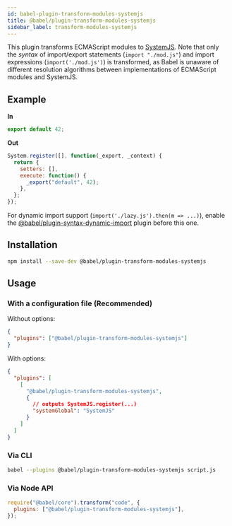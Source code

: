 ```yaml
---
id: babel-plugin-transform-modules-systemjs
title: @babel/plugin-transform-modules-systemjs
sidebar_label: transform-modules-systemjs
---
```


This plugin transforms ECMAScript modules to [SystemJS](https://github.com/systemjs/systemjs/blob/master/docs/system-register.md). Note that only the _syntax_ of import/export statements (`import "./mod.js"`) and import expressions (`import('./mod.js')`) is transformed, as Babel is unaware of different resolution algorithms between implementations of ECMAScript modules and SystemJS.

## Example

**In**

```javascript
export default 42;
```

**Out**

```javascript
System.register([], function(_export, _context) {
  return {
    setters: [],
    execute: function() {
      _export("default", 42);
    },
  };
});
```

For dynamic import support (`import('./lazy.js').then(m => ...)`), enable the [@babel/plugin-syntax-dynamic-import](plugin-syntax-dynamic-import.md) plugin before this one.

## Installation

```sh
npm install --save-dev @babel/plugin-transform-modules-systemjs
```

## Usage

### With a configuration file (Recommended)

Without options:

```json
{
  "plugins": ["@babel/plugin-transform-modules-systemjs"]
}
```

With options:

```json
{
  "plugins": [
    [
      "@babel/plugin-transform-modules-systemjs",
      {
        // outputs SystemJS.register(...)
        "systemGlobal": "SystemJS"
      }
    ]
  ]
}
```

### Via CLI

```sh
babel --plugins @babel/plugin-transform-modules-systemjs script.js
```

### Via Node API

```javascript
require("@babel/core").transform("code", {
  plugins: ["@babel/plugin-transform-modules-systemjs"],
});
```
